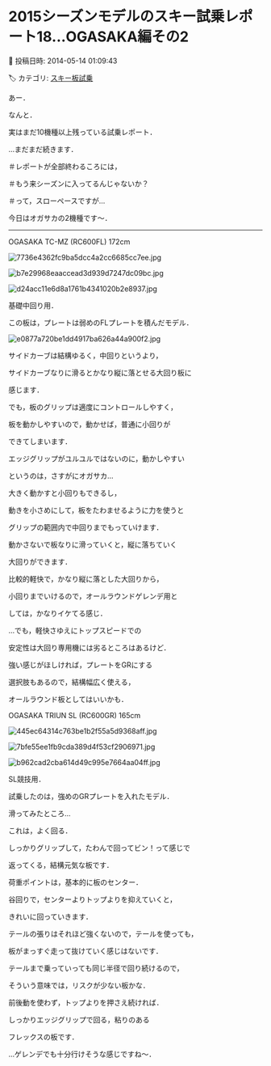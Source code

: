 # 2015シーズンモデルのスキー試乗レポート18…OGASAKA編その2

📅 投稿日時: 2014-05-14 01:09:43

🏷️ カテゴリ: [スキー板試乗](c0bd8048615710cee890e403a36cc9a2b.md)

あー．


なんと．


実はまだ10機種以上残っている試乗レポート．


…まだまだ続きます．


＃レポートが全部終わるころには，


＃もう来シーズンに入ってるんじゃないか？


＃って，スローペースですが…





今日はオガサカの2機種です～．


[]()


----





OGASAKA TC-MZ (RC600FL) 172cm







![7736e4362fc9ba5dcc4a2cc6685cc7ee.jpg](images/7736e4362fc9ba5dcc4a2cc6685cc7ee.jpg)









![b7e29968eaaccead3d939d7247dc09bc.jpg](images/b7e29968eaaccead3d939d7247dc09bc.jpg)









![d24acc11e6d8a1761b4341020b2e8937.jpg](images/d24acc11e6d8a1761b4341020b2e8937.jpg)







基礎中回り用．





この板は，プレートは弱めのFLプレートを積んだモデル．




![e0877a720be1dd4917ba626a44a900f2.jpg](images/e0877a720be1dd4917ba626a44a900f2.jpg)







サイドカーブは結構ゆるく，中回りというより，


サイドカーブなりに滑るとかなり縦に落とせる大回り板に


感じます．


でも，板のグリップは適度にコントロールしやすく，


板を動かしやすいので，動かせば，普通に小回りが


できてしまいます．


エッジグリップがユルユルではないのに，動かしやすい


というのは，さすがにオガサカ…


大きく動かすと小回りもできるし，


動きを小さめにして，板をたわませるように力を使うと


グリップの範囲内で中回りまでもっていけます．


動かさないで板なりに滑っていくと，縦に落ちていく


大回りができます．


比較的軽快で，かなり縦に落とした大回りから，


小回りまでいけるので，オールラウンドゲレンデ用と


しては，かなりイケてる感じ．


…でも，軽快さゆえにトップスピードでの


安定性は大回り専用機には劣るところはあるけど．


強い感じがほしければ，プレートをGRにする


選択肢もあるので，結構幅広く使える，


オールラウンド板としてはいいかも．


[]()





OGASAKA TRIUN SL (RC600GR) 165cm 







![445ec64314c763be1b2f55a5d9368aff.jpg](images/445ec64314c763be1b2f55a5d9368aff.jpg)









![7bfe55ee1fb9cda389d4f53cf2906971.jpg](images/7bfe55ee1fb9cda389d4f53cf2906971.jpg)









![b962cad2cba614d49c995e7664aa04ff.jpg](images/b962cad2cba614d49c995e7664aa04ff.jpg)







SL競技用．





試乗したのは，強めのGRプレートを入れたモデル．


滑ってみたところ…


これは，よく回る．


しっかりグリップして，たわんで回ってビン！って感じで


返ってくる，結構元気な板です．


荷重ポイントは，基本的に板のセンター．


谷回りで，センターよりトップよりを抑えていくと，


きれいに回っていきます．


テールの張りはそれほど強くないので，テールを使っても，


板がまっすぐ走って抜けていく感じはないです．


テールまで乗っていっても同じ半径で回り続けるので，


そういう意味では，リスクが少ない板かな．


前後動を使わず，トップよりを押さえ続ければ．


しっかりエッジグリップで回る，粘りのある


フレックスの板です．


…ゲレンデでも十分行けそうな感じですね～．
